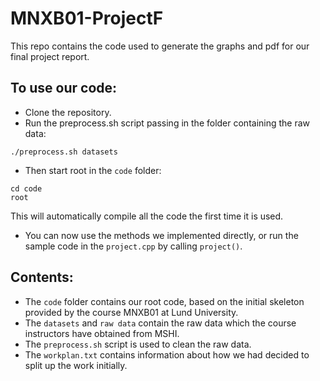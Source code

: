 # MNXB01-ProjectF
This repo contains the code used to generate the graphs and pdf for our final project report.

## To use our code:

 * Clone the repository.
 * Run the preprocess.sh script passing in the folder containing the raw data:
 ```
 ./preprocess.sh datasets
 ```
 * Then start root in the `code` folder:
 ```
 cd code
 root
 ```
 This will automatically compile all the code the first time it is used.
 * You can now use the methods we implemented directly, or run the sample code
 in the `project.cpp` by calling `project()`.

## Contents:
 * The `code` folder contains our root code, based on the initial skeleton 
provided by the course MNXB01 at Lund University.
 * The `datasets` and `raw data`  contain the raw data which the course instructors
 have obtained from MSHI.
 * The `preprocess.sh` script is used to clean the raw data.
 * The `workplan.txt` contains information about how we had decided to split up 
 the work initially.

